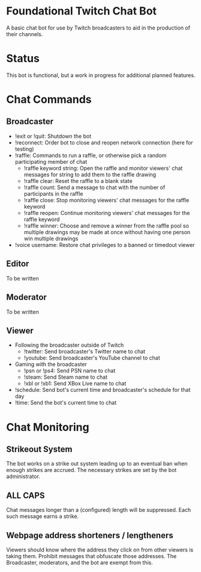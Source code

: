Foundational Twitch Chat Bot
======

A basic chat bot for use by Twitch broadcasters to aid in the production of their channels.

# Status
This bot is functional, but a work in progress for additional planned features.

# Chat Commands
## Broadcaster
* !exit or !quit: Shutdown the bot
* !reconnect: Order bot to close and reopen network connection (here for testing)
* !raffle: Commands to run a raffle, or otherwise pick a random participating member of chat
	* !raffle keyword string: Open the raffle and monitor viewers' chat messages for string to add them to the raffle drawing
	* !raffle clear: Reset the raffle to a blank state
	* !raffle count: Send a message to chat with the number of participants in the raffle
	* !raffle close: Stop monitoring viewers' chat messages for the raffle keyword
	* !raffle reopen: Continue monitoring viewers' chat messages for the raffle keyword
	* !raffle winner: Choose and remove a winner from the raffle pool so multiple drawings may be made at once without having one person win multiple drawings
* !voice username: Restore chat privileges to a banned or timedout viewer

## Editor
To be written

## Moderator
To be written

## Viewer
* Following the broadcaster outside of Twitch
	* !twitter: Send broadcaster's Twitter name to chat
	* !youtube: Send broadcaster's YouTube channel to chat
* Gaming with the broadcaster
	* !psn or !ps4: Send PSN name to chat
	* !steam: Send Steam name to chat
	* !xbl or !xb1: Send XBox Live name to chat
* !schedule: Send bot's current time and broadcaster's schedule for that day
* !time: Send the bot's current time to chat

# Chat Monitoring
## Strikeout System
The bot works on a strike out system leading up to an eventual ban when enough strikes are accrued. The necessary strikes are set by the bot administrator.
## ALL CAPS
Chat messages longer than a (configured) length will be suppressed. Each such message earns a strike.
## Webpage address shorteners / lengtheners
Viewers should know where the address they click on from other viewers is taking them. Prohibit messages that obfuscate those addresses. The Broadcaster, moderators, and the bot are exempt from this.
